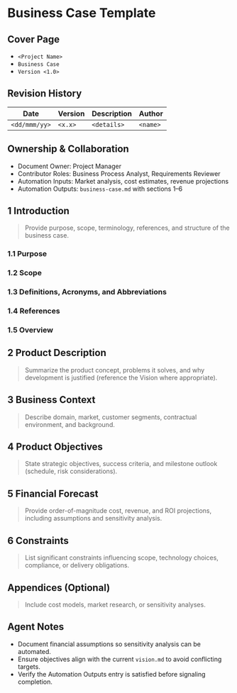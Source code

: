 # Business Case Template

## Cover Page

- `<Project Name>`
- `Business Case`
- `Version <1.0>`


## Revision History

| Date | Version | Description | Author |
| --- | --- | --- | --- |
| `<dd/mmm/yy>` | `<x.x>` | `<details>` | `<name>` |

## Ownership & Collaboration

- Document Owner: Project Manager
- Contributor Roles: Business Process Analyst, Requirements Reviewer
- Automation Inputs: Market analysis, cost estimates, revenue projections
- Automation Outputs: `business-case.md` with sections 1–6


## 1 Introduction

> Provide purpose, scope, terminology, references, and structure of the business case.

### 1.1 Purpose

### 1.2 Scope

### 1.3 Definitions, Acronyms, and Abbreviations

### 1.4 References

### 1.5 Overview

## 2 Product Description

> Summarize the product concept, problems it solves, and why development is justified (reference the Vision where appropriate).

## 3 Business Context

> Describe domain, market, customer segments, contractual environment, and background.

## 4 Product Objectives

> State strategic objectives, success criteria, and milestone outlook (schedule, risk considerations).

## 5 Financial Forecast

> Provide order-of-magnitude cost, revenue, and ROI projections, including assumptions and sensitivity analysis.

## 6 Constraints

> List significant constraints influencing scope, technology choices, compliance, or delivery obligations.

## Appendices (Optional)

> Include cost models, market research, or sensitivity analyses.

## Agent Notes

- Document financial assumptions so sensitivity analysis can be automated.
- Ensure objectives align with the current `vision.md` to avoid conflicting targets.
- Verify the Automation Outputs entry is satisfied before signaling completion.
